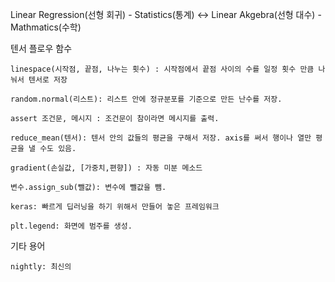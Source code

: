 Linear Regression(선형 회귀) - Statistics(통계) <-> Linear Akgebra(선형 대수) - Mathmatics(수학)

텐서 플로우 함수

    linespace(시작점, 끝점, 나누는 횟수) : 시작점에서 끝점 사이의 수를 일정 횟수 만큼 나눠서 텐서로 저장
    
    random.normal(리스트): 리스트 안에 정규분포를 기준으로 만든 난수를 저장.
    
    assert 조건문, 메시지 : 조건문이 참이라면 메시지를 출력.
  
    reduce_mean(텐서): 텐서 안의 값들의 평균을 구해서 저장. axis를 써서 행이나 열만 평균을 낼 수도 있음.

    gradient(손실값, [가중치,편향]) : 자동 미분 메소드

    변수.assign_sub(뺄값): 변수에 뺄값을 뺌. 

    keras: 빠르게 딥러닝을 하기 위해서 만들어 놓은 프레임워크
    
    plt.legend: 화면에 범주를 생성.

기타 용어

    nightly: 최신의
    
    

  
  
